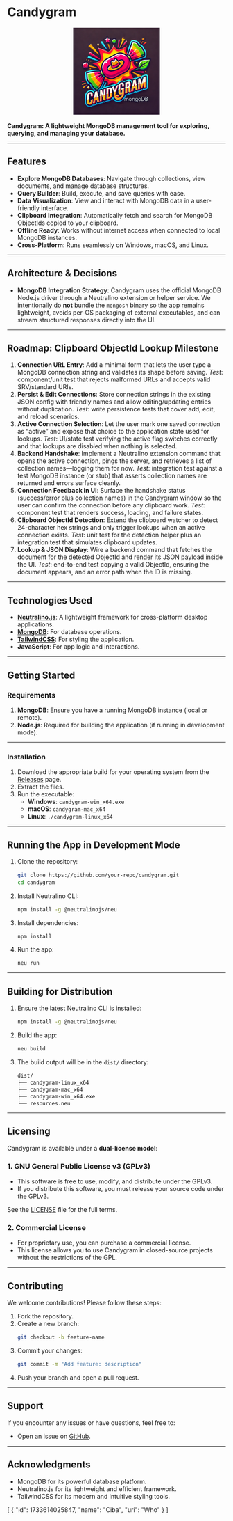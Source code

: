# **Candygram**

<p align="center">
  <img src="./resources/icons/candygram.png" alt="Candygram Logo" width="200">
</p>

**Candygram: A lightweight MongoDB management tool for exploring, querying, and managing your database.**

---

## **Features**

- **Explore MongoDB Databases**: Navigate through collections, view documents, and manage database structures.
- **Query Builder**: Build, execute, and save queries with ease.
- **Data Visualization**: View and interact with MongoDB data in a user-friendly interface.
- **Clipboard Integration**: Automatically fetch and search for MongoDB ObjectIds copied to your clipboard.
- **Offline Ready**: Works without internet access when connected to local MongoDB instances.
- **Cross-Platform**: Runs seamlessly on Windows, macOS, and Linux.

---

## **Architecture & Decisions**

- **MongoDB Integration Strategy**: Candygram uses the official MongoDB Node.js driver through a Neutralino extension or helper service. We intentionally do **not** bundle the `mongosh` binary so the app remains lightweight, avoids per-OS packaging of external executables, and can stream structured responses directly into the UI.

---

## **Roadmap: Clipboard ObjectId Lookup Milestone**

1. **Connection URL Entry**: Add a minimal form that lets the user type a MongoDB connection string and validates its shape before saving. _Test_: component/unit test that rejects malformed URLs and accepts valid SRV/standard URIs.
2. **Persist & Edit Connections**: Store connection strings in the existing JSON config with friendly names and allow editing/updating entries without duplication. _Test_: write persistence tests that cover add, edit, and reload scenarios.
3. **Active Connection Selection**: Let the user mark one saved connection as “active” and expose that choice to the application state used for lookups. _Test_: UI/state test verifying the active flag switches correctly and that lookups are disabled when nothing is selected.
4. **Backend Handshake**: Implement a Neutralino extension command that opens the active connection, pings the server, and retrieves a list of collection names—logging them for now. _Test_: integration test against a test MongoDB instance (or stub) that asserts collection names are returned and errors surface cleanly.
5. **Connection Feedback in UI**: Surface the handshake status (success/error plus collection names) in the Candygram window so the user can confirm the connection before any clipboard work. _Test_: component test that renders success, loading, and failure states.
6. **Clipboard ObjectId Detection**: Extend the clipboard watcher to detect 24-character hex strings and only trigger lookups when an active connection exists. _Test_: unit test for the detection helper plus an integration test that simulates clipboard updates.
7. **Lookup & JSON Display**: Wire a backend command that fetches the document for the detected ObjectId and render its JSON payload inside the UI. _Test_: end-to-end test copying a valid ObjectId, ensuring the document appears, and an error path when the ID is missing.

---

## **Technologies Used**

- **[Neutralino.js](https://neutralino.js.org)**: A lightweight framework for cross-platform desktop applications.
- **[MongoDB](https://www.mongodb.com)**: For database operations.
- **[TailwindCSS](https://tailwindcss.com)**: For styling the application.
- **JavaScript**: For app logic and interactions.

---

## **Getting Started**

### **Requirements**

1. **MongoDB**: Ensure you have a running MongoDB instance (local or remote).
2. **Node.js**: Required for building the application (if running in development mode).

---

### **Installation**

1. Download the appropriate build for your operating system from the [Releases](#) page.
2. Extract the files.
3. Run the executable:
   - **Windows**: `candygram-win_x64.exe`
   - **macOS**: `candygram-mac_x64`
   - **Linux**: `./candygram-linux_x64`

---

## **Running the App in Development Mode**

1. Clone the repository:

   ```bash
   git clone https://github.com/your-repo/candygram.git
   cd candygram
   ```

2. Install Neutralino CLI:

   ```bash
   npm install -g @neutralinojs/neu
   ```

3. Install dependencies:
   ```bash
   npm install
   ```

4. Run the app:
   ```bash
   neu run
   ```

---

## **Building for Distribution**

1. Ensure the latest Neutralino CLI is installed:

   ```bash
   npm install -g @neutralinojs/neu
   ```

2. Build the app:

   ```bash
   neu build
   ```

3. The build output will be in the `dist/` directory:
   ```
   dist/
   ├── candygram-linux_x64
   ├── candygram-mac_x64
   ├── candygram-win_x64.exe
   └── resources.neu
   ```

---

## **Licensing**

Candygram is available under a **dual-license model**:

### **1. GNU General Public License v3 (GPLv3)**

- This software is free to use, modify, and distribute under the GPLv3.
- If you distribute this software, you must release your source code under the GPLv3.

See the [LICENSE](./LICENSE) file for the full terms.

### **2. Commercial License**

- For proprietary use, you can purchase a commercial license.
- This license allows you to use Candygram in closed-source projects without the restrictions of the GPL.

---

## **Contributing**

We welcome contributions! Please follow these steps:

1. Fork the repository.
2. Create a new branch:
   ```bash
   git checkout -b feature-name
   ```
3. Commit your changes:
   ```bash
   git commit -m "Add feature: description"
   ```
4. Push your branch and open a pull request.

---

## **Support**

If you encounter any issues or have questions, feel free to:

- Open an issue on [GitHub](#).

---

## **Acknowledgments**

- MongoDB for its powerful database platform.
- Neutralino.js for its lightweight and efficient framework.
- TailwindCSS for its modern and intuitive styling tools.

[
{
"id": 1733614025847,
"name": "Ciba",
"uri": "Who"
}
]
